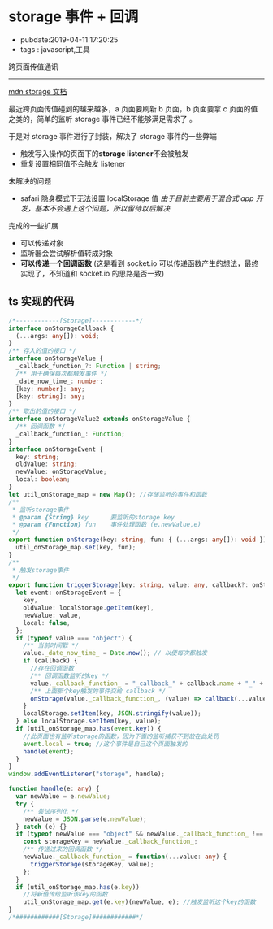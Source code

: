 # storage 事件 + 回调

- pubdate:2019-04-11 17:20:25
- tags : javascript,工具

跨页面传值通讯

---

[mdn storage 文档](https://developer.mozilla.org/zh-CN/docs/Web/API/Document/defaultView/storage_event)

最近跨页面传值碰到的越来越多，a 页面要刷新 b 页面，b 页面要拿 c 页面的值之类的，简单的监听 storage 事件已经不能够满足需求了 。

于是对 storage 事件进行了封装，解决了 storage 事件的一些弊端

- 触发写入操作的页面下的**storage listener**不会被触发
- 重复设置相同值不会触发 listener

未解决的问题

- safari 隐身模式下无法设置 localStorage 值 _由于目前主要用于混合式 app 开发，基本不会遇上这个问题，所以留待以后解决_

完成的一些扩展

- 可以传递对象
- 监听器会尝试解析值转成对象
- **可以传递一个回调函数** (这是看到 socket.io 可以传递函数产生的想法，最终实现了，不知道和 socket.io 的思路是否一致)

## ts 实现的代码

```typescript
/*------------[Storage]------------*/
interface onStorageCallback {
  (...args: any[]): void;
}
/** 存入的值的接口 */
interface onStorageValue {
  _callback_function_?: Function | string;
  /** 用于确保每次都触发事件 */
  _date_now_time_: number;
  [key: number]: any;
  [key: string]: any;
}
/** 取出的值的接口 */
interface onStorageValue2 extends onStorageValue {
  /** 回调函数 */
  _callback_function_: Function;
}
interface onStorageEvent {
  key: string;
  oldValue: string;
  newValue: onStorageValue;
  local: boolean;
}
let util_onStorage_map = new Map(); //存储监听的事件和函数
/**
 * 监听storage事件
 * @param {String} key	 	要监听的storage key
 * @param {Function} fun	事件处理函数 (e.newValue,e)
 */
export function onStorage(key: string, fun: { (...args: any[]): void }) {
  util_onStorage_map.set(key, fun);
}
/**
 * 触发storage事件
 */
export function triggerStorage(key: string, value: any, callback?: onStorageCallback) {
  let event: onStorageEvent = {
    key,
    oldValue: localStorage.getItem(key),
    newValue: value,
    local: false,
  };
  if (typeof value === "object") {
    /** 当前时间戳 */
    value._date_now_time_ = Date.now(); // 以便每次都触发
    if (callback) {
      //存在回调函数
      /** 回调函数监听的key */
      value._callback_function_ = "_callback_" + callback.name + "_" + Date.now();
      /** 上面那个key触发的事件交给 callback */
      onStorage(value._callback_function_, (value) => callback(...value));
    }
    localStorage.setItem(key, JSON.stringify(value));
  } else localStorage.setItem(key, value);
  if (util_onStorage_map.has(event.key)) {
    //此页面也有监听storage的函数，因为下面的监听捕获不到故在此处罚
    event.local = true; //这个事件是自己这个页面触发的
    handle(event);
  }
}
window.addEventListener("storage", handle);

function handle(e: any) {
  var newValue = e.newValue;
  try {
    /** 尝试序列化 */
    newValue = JSON.parse(e.newValue);
  } catch (e) {}
  if (typeof newValue === "object" && newValue._callback_function_ !== undefined) {
    const storageKey = newValue._callback_function_;
    /** 传递过来的回调函数 */
    newValue._callback_function_ = function(...value: any) {
      triggerStorage(storageKey, value);
    };
  }
  if (util_onStorage_map.has(e.key))
    //将新值传给监听该key的函数
    util_onStorage_map.get(e.key)(newValue, e); //触发监听这个key的函数
}
/*############[Storage]############*/
```
